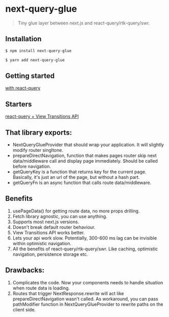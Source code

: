 # next-query-glue

> Tiny glue layer between next.js and react-query/rtk-query/swr.

## Installation


```sh
$ npm install next-query-glue
```
```sh
$ yarn add next-query-glue
```

## Getting started
[with react-query](docs%2Fwith-react-query%2FREADME.md)

## Starters
[react-query + View Transitions API](https://github.com/akhmadshin/next-query-glue-starter)

## That library exports:
- NextQueryGlueProvider that should wrap your application. It will slightly modify router singltone.
- prepareDirectNavigation, function that makes pages router skip next data/middleware call and display page immediately. Should be called before navigation.
- getQueryKey is a function that returns key for the current page. Basically, it's just an url of the page, but without a hash part.
- getQueryFn is an async function that calls route data/middleware.


## Benefits
1) usePageData() for getting route data, no more props drilling.
2) Fetch library agnostic, you can use anything.
3) Supports most next.js versions.
4) Doesn't break default router behaviour.
5) View Transitions API works better.
6) Lets your api work slow. Potentially, 300-600 ms lag can be invisible within optimistic navigation.
7) All the benefits of react-query/rtk-query/swr. Like caching, optimistic navigation, persistence storage etc.


## Drawbacks:
1) Complicates the code. Now your components needs to handle situation when route data is loading.
2) Routes that trigger NextResponse.rewrite will act like prepareDirectNavigation     wasn't called. As workaround, you can pass pathModifier function in NextQueryGlueProvider to rewrite paths on the client side. 